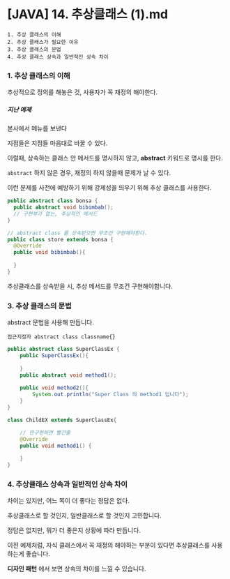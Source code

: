 # [JAVA] 14. 추상클래스 (1).md

```
1. 추상 클래스의 이해
2. 추상 클래스가 필요한 이유
3. 추상 클래스의 문법
4. 추상 클래스 상속과 일반적인 상속 차이
```



### 1. 추상 클래스의 이해

추상적으로 정의를 해놓은 것, 사용자가 꼭 재정의 해야한다.



##### 지난 예제

본사에서 메뉴를 보낸다

지점들은  지점들 마음대로 바꿀 수 있다. 

이럴때, 상속하는 클래스 안 메서드를 명시하지 않고, **abstract** 키워드로 명시를 한다. 

`abstract` 하지 않은 경우, 재정의 하지 않을때 문제가 날 수 있다. 

이런 문제를 사전에 예방하기 위해 강제성을 띄우기 위해 추상 클래스를 사용한다. 

```java
public abstract class bonsa {
  public abstract void bibimbab();
  // 구현부가 없는, 추상적인 메서드 
}

// abstract class 를 상속받으면 무조건 구현해야한다.
public class store extends bonsa {
  @Override 
  public void bibimbab(){
    
  }
}

```

추상클래스를 상속받을 시, 추상 메서드를 무조건 구현해야합니다.

### 3. 추상 클래스의 문법

abstract 문법을 사용해 만듭니다.

```
접근지정자 abstract class classname{}
```



```java
public abstract class SuperClassEx {
    public SuperClassEx(){
        
    }
    public abstract void method1();
    
    public void method2(){
        System.out.println("Super Class 의 method1 입니다");
    }
}

class ChildEX extends SuperClassEx{

    // 안구현하면 빨간줄 
    @Override
    public void method1() {
        
    }
}
```



### 4. 추상클래스 상속과 일반적인 상속 차이

차이는 있지만, 어느 쪽이 더 좋다는 정답은 없다. 

추상클래스로 할 것인지, 일반클래스로 할 것인지 고민합니다.

정답은 없지만, 뭐가 더 좋은지 상황에 따라 만듭니다. 

이전 예제처럼, 자식 클래스에서 꼭 재정의 해야하는 부분이 있다면 추상클래스를 사용하는게 좋습니다.

**디자인 패턴** 에서 보면 상속의 차이를 느낄 수 있습니다.